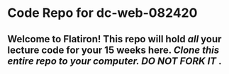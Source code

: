 # Code Repo for dc-web-082420

## Welcome to Flatiron!  This repo will hold *all* your lecture code for your 15 weeks here.  *Clone this entire repo to your computer.  DO NOT FORK IT* .  
